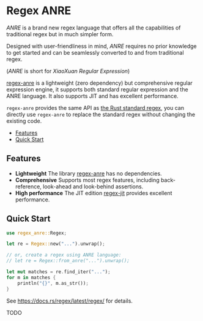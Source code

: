 # Regex ANRE

_ANRE_ is a brand new regex language that offers all the capabilities of traditional regex but in much simpler form.

Designed with user-friendliness in mind, _ANRE_ requires no prior knowledge to get started and can be seamlessly converted to and from traditional regex.

(_ANRE_ is short for _XiaoXuan Regular Expression_)

[regex-anre](https://github.com/hemashushu/regex-anre) is a lightweight (zero dependency) but comprehensive regular expression engine, it supports both standard regular expression and the ANRE language. It also supports JIT and has excellent performance.

`regex-anre` provides the same API as [the Rust standard regex](https://docs.rs/regex/), you can directly use `regex-anre` to replace the standard regex without changing the existing code.

<!-- @import "[TOC]" {cmd="toc" depthFrom=2 depthTo=4 orderedList=false} -->

<!-- code_chunk_output -->

- [Features](#features)
- [Quick Start](#quick-start)

<!-- /code_chunk_output -->

## Features

- **Lightweight** The library [regex-anre](https://github.com/hemashushu/regex-anre) has no dependencies.
- **Comprehensive** Supports most regex features, including back-reference, look-ahead and look-behind assertions.
- **High performance** The JIT edition [regex-jit](https://github.com/hemashushu/regex-anre) provides excellent performance.

## Quick Start

```rust
use regex_anre::Regex;

let re = Regex::new("...").unwrap();

// or, create a regex using ANRE language:
// let re = Regex::from_anre("...").unwrap();

let mut matches = re.find_iter("...");
for m in matches {
    println("{}", m.as_str());
}
```

See https://docs.rs/regex/latest/regex/ for details.

TODO